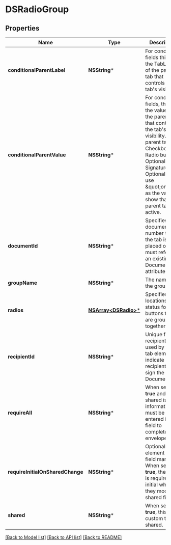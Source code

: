# DSRadioGroup

## Properties
Name | Type | Description | Notes
------------ | ------------- | ------------- | -------------
**conditionalParentLabel** | **NSString*** | For conditional fields this is the TabLabel of the parent tab that controls this tab&#39;s visibility. | [optional] 
**conditionalParentValue** | **NSString*** | For conditional fields, this is the value of the parent tab that controls the tab&#39;s visibility.  If the parent tab is a Checkbox, Radio button, Optional Signature, or Optional Initial use \&quot;on\&quot; as the value to show that the parent tab is active.  | [optional] 
**documentId** | **NSString*** | Specifies the document ID number that the tab is placed on. This must refer to an existing Document&#39;s ID attribute. | [optional] 
**groupName** | **NSString*** | The name of the group. | [optional] 
**radios** | [**NSArray&lt;DSRadio&gt;***](DSRadio.md) | Specifies the locations and status for radio buttons that are grouped together. | [optional] 
**recipientId** | **NSString*** | Unique for the recipient. It is used by the tab element to indicate which recipient is to sign the Document. | [optional] 
**requireAll** | **NSString*** | When set to **true** and shared is true, information must be entered in this field to complete the envelope.  | [optional] 
**requireInitialOnSharedChange** | **NSString*** | Optional element for field markup. When set to **true**, the signer is required to initial when they modify a shared field. | [optional] 
**shared** | **NSString*** | When set to **true**, this custom tab is shared. | [optional] 

[[Back to Model list]](../README.md#documentation-for-models) [[Back to API list]](../README.md#documentation-for-api-endpoints) [[Back to README]](../README.md)


